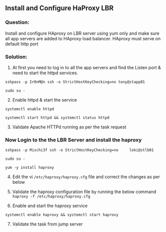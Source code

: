 ## Install and Configure HaProxy LBR

### Question:   
Install and configure HAproxy on LBR server using yum only and make sure all app servers are added to HAproxy load balancer. HAproxy must serve on default http port

### Solution:  

1. At first you need to log in to all the app servers and find the Listen port & need to start the httpd services.

```
sshpass -p Ir0nM@n ssh -o StrictHostKeyChecking=no tony@stapp01

sudo su -
```

2. Enable httpd & start the service

`systemctl enable httpd`

`systemctl start httpd && systemctl status httpd`

3. Validate Apache HTTPd running  as per the task request

### Now Login to the the LBR Server and install the haproxy 

```
sshpass -p Mischi3f ssh -o StrictHostKeyChecking=no 	loki@stlb01

sudo su -

yum -y install haproxy
```

4. Edit the vi `/etc/haproxy/haproxy.cfg`   file and correct the changes as per below

5. Validate the haproxy configuration file by running the below command
`haproxy -f /etc/haproxy/haproxy.cfg`

6. Enable and start the haproxy service

`systemctl enable haproxy && systemctl start haproxy`

7. Validate the task  from jump server 
